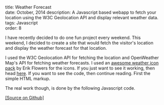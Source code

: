 title: Weather Forecast  
date: October, 2014
description: A Javascript based webapp to fetch your location using the W3C Geolocation API and display relevant weather data.
tags: Javascript  
order: 8

I have recently decided to do one fun project every weekend. This weekend, I decided to create a site that would fetch the visitor's location and display the weather forecast for that location.

I used the W3C Geolocation API for fetching the location and OpenWeather Map's API for fetching weather forecasts. I used an [awesome weather icon pack](http://erikflowers.github.io/weather-icons/) by Erik Flowers for the icons. If you just want to see it working, then head [here](http://weather.sivasubramanyam.me). If you want to see the code, then continue reading. First the simple HTML markup.

The real work though, is done by the following Javascript code.

[[Source on Github]](http://github.com/astronomersiva/weather/)
